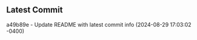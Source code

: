 
## Latest Commit
a49b89e - Update README with latest commit info (2024-08-29 17:03:02 -0400) <Yunxi-Zhou>
